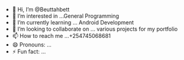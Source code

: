 - 👋 Hi, I’m @Beuttahbett
- 👀 I’m interested in ...General Programming 
- 🌱 I’m currently learning ... Android Development
- 💞️ I’m looking to collaborate on ... various projects for my portfolio
- 📫 How to reach me ...+254745068681
- 😄 Pronouns: ...
- ⚡ Fun fact: ...

<!---
Beuttahbett/Beuttahbett is a ✨ special ✨ repository because its `README.md` (this file) appears on your GitHub profile.
You can click the Preview link to take a look at your changes.
--->
